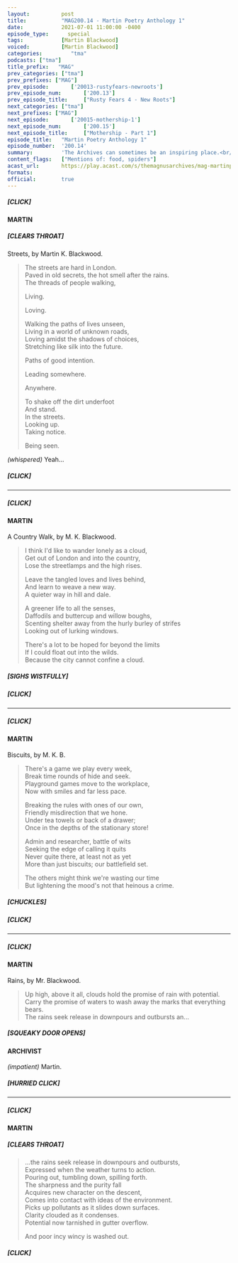 ```yaml
---
layout:          post
title:           "MAG200.14 - Martin Poetry Anthology 1"
date:            2021-07-01 11:00:00 -0400
episode_type:      special
tags:            [Martin Blackwood]
voiced:          [Martin Blackwood]
categories:			"tma"
podcasts: ["tma"]
title_prefix:	"MAG"
prev_categories: ["tma"]
prev_prefixes: ["MAG"]
prev_episode:		['20013-rustyfears-newroots']
prev_episode_num:		['200.13']
prev_episode_title:		["Rusty Fears 4 - New Roots"]
next_categories: ["tma"]
next_prefixes: ["MAG"]
next_episode:		['20015-mothership-1']
next_episode_num:		['200.15']
next_episode_title:		["Mothership - Part 1"]
episode_title:   "Martin Poetry Anthology 1"
episode_number:  '200.14'
summary:         'The Archives can sometimes be an inspiring place.<br/><br/><b>Anthology 1</b><br/><ul><li>Streets</li><li>A Country Walk</li><li>Biscuits</li><li>Rains</li></ul>'
content_flags:   ["Mentions of: food, spiders"]
acast_url:       https://play.acast.com/s/themagnusarchives/mag-martinpoetryanthology1
formats:
official:        true
---
```


##### [CLICK]

#### MARTIN

##### [CLEARS THROAT]

Streets, by Martin K. Blackwood.

> The streets are hard in London.  
> Paved in old secrets, the hot smell after the rains.  
> The threads of people walking,
> 
> Living.
> 
> Loving.
> 
> Walking the paths of lives unseen,  
> Living in a world of unknown roads,  
> Loving amidst the shadows of choices,  
> Stretching like silk into the future.
> 
> Paths of good intention.
> 
> Leading somewhere.
> 
> Anywhere.
> 
> To shake off the dirt underfoot  
> And stand.  
> In the streets.  
> Looking up.  
> Taking notice.
> 
> Being seen.

_(whispered)_ Yeah...

##### [CLICK]

------

##### [CLICK]

#### MARTIN

A Country Walk, by M. K. Blackwood.

> I think I'd like to wander lonely as a cloud,  
> Get out of London and into the country,  
> Lose the streetlamps and the high rises.
> 
> Leave the tangled loves and lives behind,   
> And learn to weave a new way.  
> A quieter way in hill and dale.
> 
> A greener life to all the senses,  
> Daffodils and buttercup and willow boughs,  
> Scenting shelter away from the hurly burley of strifes  
> Looking out of lurking windows.
> 
> There's a lot to be hoped for beyond the limits  
> If I could float out into the wilds.  
> Because the city cannot confine a cloud.

##### [SIGHS WISTFULLY]

##### [CLICK]

------

##### [CLICK]

#### MARTIN

Biscuits, by M. K. B.

> There's a game we play every week,  
> Break time rounds of hide and seek.  
> Playground games move to the workplace,  
> Now with smiles and far less pace.
> 
> Breaking the rules with ones of our own,  
> Friendly misdirection that we hone.  
> Under tea towels or back of a drawer;  
> Once in the depths of the stationary store!
> 
> Admin and researcher, battle of wits  
> Seeking the edge of calling it quits  
> Never quite there, at least not as yet  
> More than just biscuits; our battlefield set.
> 
> The others might think we're wasting our time  
> But lightening the mood's not that heinous a crime.

##### [CHUCKLES]

##### [CLICK]

------

##### [CLICK]

#### MARTIN

Rains, by Mr. Blackwood.

> Up high, above it all, clouds hold the promise of rain with potential.  
> Carry the promise of waters to wash away the marks that everything bears.  
> The rains seek release in downpours and outbursts an...

##### [SQUEAKY DOOR OPENS]

#### ARCHIVIST

_(impatient)_ Martin.

##### [HURRIED CLICK]

------

##### [CLICK]

#### MARTIN

##### [CLEARS THROAT]

> ...the rains seek release in downpours and outbursts,  
> Expressed when the weather turns to action.  
> Pouring out, tumbling down, spilling forth.  
> The sharpness and the purity fall  
> Acquires new character on the descent,  
> Comes into contact with ideas of the environment.  
> Picks up pollutants as it slides down surfaces.  
> Clarity clouded as it condenses.  
> Potential now tarnished in gutter overflow.
> 
> And poor incy wincy is washed out.

##### [CLICK]